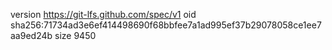 version https://git-lfs.github.com/spec/v1
oid sha256:71734ad3e6ef414498690f68bbfee7a1ad995ef37b29078058ce1ee7aa9ed24b
size 9450
